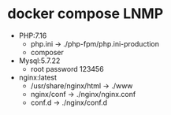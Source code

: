 # docker compose LNMP

* PHP:7.16
    * php.ini -> ./php-fpm/php.ini-production
    * composer 
* Mysql:5.7.22
    * root password 123456
* nginx:latest
    * /usr/share/nginx/html -> ./www
    * nginx/conf -> ./nginx/nginx.conf
    * conf.d -> ./nginx/conf.d

